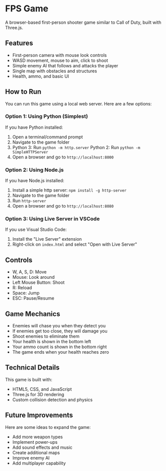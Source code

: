 # FPS Game

A browser-based first-person shooter game similar to Call of Duty, built with Three.js.

## Features

- First-person camera with mouse look controls
- WASD movement, mouse to aim, click to shoot
- Simple enemy AI that follows and attacks the player
- Single map with obstacles and structures
- Health, ammo, and basic UI

## How to Run

You can run this game using a local web server. Here are a few options:

### Option 1: Using Python (Simplest)

If you have Python installed:

1. Open a terminal/command prompt
2. Navigate to the game folder
3. Python 3: Run `python -m http.server`
   Python 2: Run `python -m SimpleHTTPServer`
4. Open a browser and go to `http://localhost:8000`

### Option 2: Using Node.js

If you have Node.js installed:

1. Install a simple http server: `npm install -g http-server`
2. Navigate to the game folder
3. Run `http-server`
4. Open a browser and go to `http://localhost:8080`

### Option 3: Using Live Server in VSCode

If you use Visual Studio Code:

1. Install the "Live Server" extension
2. Right-click on `index.html` and select "Open with Live Server"

## Controls

- W, A, S, D: Move
- Mouse: Look around
- Left Mouse Button: Shoot
- R: Reload
- Space: Jump
- ESC: Pause/Resume

## Game Mechanics

- Enemies will chase you when they detect you
- If enemies get too close, they will damage you
- Shoot enemies to eliminate them
- Your health is shown in the bottom left
- Your ammo count is shown in the bottom right
- The game ends when your health reaches zero

## Technical Details

This game is built with:

- HTML5, CSS, and JavaScript
- Three.js for 3D rendering
- Custom collision detection and physics

## Future Improvements

Here are some ideas to expand the game:

- Add more weapon types
- Implement power-ups
- Add sound effects and music
- Create additional maps
- Improve enemy AI
- Add multiplayer capability 